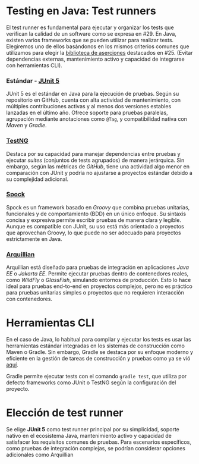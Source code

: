 # Testing en Java: Test runners

El test runner es fundamental para ejecutar y organizar los tests que verifican la calidad de un software como se expresa en #29. En Java, existen varios frameworks que se pueden utilizar para realizar tests. Elegiremos uno de ellos basándonos en los mismos criterios comunes que utilizamos para elegir la [biblioteca de aserciones](testing_aserciones.md) destacados en #25. (Evitar dependencias externas, mantenimiento activo y capacidad de integrarse con herramientas CLI).

### Estándar - [JUnit 5](https://github.com/junit-team/junit5)

JUnit 5 es el estándar en Java para la ejecución de pruebas. Según su repositorio en GitHub, cuenta con alta actividad de mantenimiento, con múltiples contribuciones activas y al menos dos versiones estables lanzadas en el último año. Ofrece soporte para pruebas paralelas, agrupación mediante anotaciones como `@Tag`, y compatibilidad nativa con *Maven* y *Gradle*.

### [TestNG](https://github.com/testng-team/testng)

Destaca por su capacidad para manejar dependencias entre pruebas y ejecutar *suites* (conjuntos de tests agrupados) de manera jerárquica. Sin embargo, según las métricas de *GitHub*, tiene una actividad algo menor en comparación con JUnit y podría no ajustarse a proyectos estándar debido a su complejidad adicional.

### [Spock](https://github.com/spockframework/spock)

Spock es un framework basado en *Groovy* que combina pruebas unitarias, funcionales y de comportamiento (BDD) en un único enfoque. Su sintaxis concisa y expresiva permite escribir pruebas de manera clara y legible. Aunque es compatible con JUnit, su uso está más orientado a proyectos que aprovechan Groovy, lo que puede no ser adecuado para proyectos estrictamente en Java.

### [Arquillian](https://github.com/arquillian)

Arquillian está diseñado para pruebas de integración en aplicaciones *Java EE* o *Jakarta EE*. Permite ejecutar pruebas dentro de contenedores reales, como *WildFly* o *GlassFish*, simulando entornos de producción. Esto lo hace ideal para pruebas end-to-end en proyectos complejos, pero no es práctico para pruebas unitarias simples o proyectos que no requieren interacción con contenedores.

# Herramientas CLI

En el caso de Java, lo habitual para compilar y ejecutar los tests es usar las herramientas estándar integradas en los sistemas de construcción como Maven o Gradle. Sin embargo, Gradle se destaca por su enfoque moderno y eficiente en la gestión de tareas de construcción y pruebas como ya se vió [aquí](gestor_tareas.md).

Gradle permite ejecutar tests con el comando `gradle test`, que utiliza por defecto frameworks como JUnit o TestNG según la configuración del proyecto. 

# Elección de test runner

Se elige **JUnit 5** como test runner principal por su simplicidad, soporte nativo en el ecosistema Java, mantenimiento activo y capacidad de satisfacer los requisitos comunes de pruebas. Para escenarios específicos, como pruebas de integración complejas, se podrían considerar opciones adicionales como Arquillian